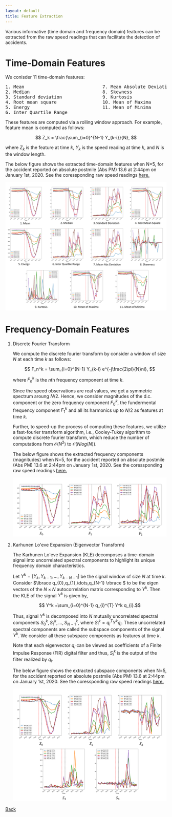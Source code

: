 ```yaml
---
layout: default
title: Feature Extraction
---
```


Various informative (time domain and frequency domain) features can be extracted from the raw speed readings that can facilitate the detection of accidents. 

# Time-Domain Features

We conisder 11 time-domain features:
<pre>
1. Mean                             7. Mean Absolute Deviation
2. Median                           8. Skewness
3. Standard deviation               9. Kurtosis
4. Root mean square                 10. Mean of Maxima
5. Energy                           11. Mean of Minima
6. Inter Quartile Range
</pre>


These features are computed via a rolling window approach. For example, feature mean is computed as follows:

$$ Z_k = \frac{\sum_{i=0}^{N-1} Y_{k-i}}{N}, $$

where $Z_k$ is the feature at time $k$, $Y_k$ is the speed reading at time $k$, and $N$ is the window length. 

 
The below figure shows the extracted time-domain features when N=5, for the accident reported on absolute postmile (Abs PM) 13.6 at 2:44pm on January 1st, 2020. See the coressponding raw speed readings [here.](./data_collect.html)

![feat](../images/time_feat1.png)
 
 
# Frequency-Domain Features

1. Discrete Fourier Transform
 
   We compute the discrete fourier transform by consider a window of size $N$ at each time $k$ as follows:

   $$ F_n^k = \sum_{i=0}^{N-1} Y_{k-i} e^{-j\frac{2\pi}{N}ni}, $$

   where $F_n^k$ is the $n$th frequency component at time $k$.

   Since the speed observations are real values, we get a symmetric spectrum aroung $N/2$. Hence, we consider magnitudes of the d.c. component or the zero frequency component $F_0^k$, the fundermental frequency component $F_1^k$ and all its harmonics up to $N/2$ as features at time $k$. 

   Further, to speed-up the process of computing these features, we utilize a fast-fourier transform algorithm, i.e., Cooley-Tukey algorithm to compute discrete fourier transform, which reduce the number of computations from $\mathcal{O}(N^2)$ to $\mathcal{O}(Nlog(N))$. 
   
   The below figure shows the extracted frequency components (magnitudes) when N=5, for the accident reported on absolute postmile (Abs PM) 13.6 at 2:44pm on January 1st, 2020. See the coressponding raw speed readings [here.](./data_collect.html)

   ![dft](../images/dft.png)

2. Karhunen Lo\'eve Expansion (Eigenvector Transform)

   The Karhunen Lo\'eve Expansion (KLE) decomposes a time-domain signal into uncorrelated spectral components to highlight its unique frequency domain characteristics.

   Let $Y^k =[Y_{k},Y_{k-1},\dots,Y_{k-N-1}]$ be the signal window of size $N$ at time $k$. Consider $\lbrace q_{0},q_{1},\dots,q_{N-1} \rbrace $ to be the eigen vectors of the $N \times N$ autocorrelation matrix corresponding to $Y^k$. Then the KLE of the signal $Y^k$ is given by,

   $$ Y^k =\sum_{i=0}^{N-1} q_{i}^{T} Y^k q_{i}.$$

   Thus, signal $Y^k$ is decomposed into $N$ mutually uncorrelated spectral components $S_{0}^k, S_{1}^k,\dots,S_{N-1}^k$, where $S_{i}^k= q_{i}^{T} Y^k q_{i}$. These uncorrelated spectral components are called the subspace components of the signal $Y^k$. We consider all these subspace components as features at time $k$.

   Note that each eigenvector $q_{i}$ can be viewed as coefficients of a Finite Impulse Response (FIR) digital filter and thus, $S_{i}^k$ is the output of the filter realized by $q_{i}$.
   
   The below figure shows the extracted subspace components when N=5, for the accident reported on absolute postmile (Abs PM) 13.6 at 2:44pm on January 1st, 2020. See the coressponding raw speed readings [here.](./data_collect.html)
 
   ![kle](../images/kle.png)
   
[Back](../)

